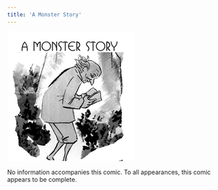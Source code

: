 ```yaml
---
title: 'A Monster Story'
---
```


![](monster.jpg "Ryan's banner for A Monster Story, featuring the main character reading a book.")

No information accompanies this comic. To all appearances, this comic appears to be complete.
